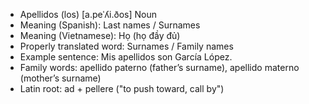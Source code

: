 
- Apellidos (los)	[a.peˈʎi.ðos]	Noun	
- Meaning (Spanish): Last names / Surnames
- Meaning (Vietnamese): Họ (họ đầy đủ)
- Properly translated word: Surnames / Family names
- Example sentence: Mis apellidos son García López.
- Family words: apellido paterno (father’s surname), apellido materno (mother’s surname)	
- Latin root: ad + pellere ("to push toward, call by")